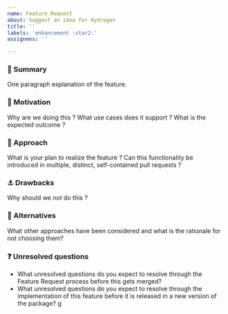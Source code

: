 ```yaml
---
name: Feature Request
about: Suggest an idea for Hydrogen
title: ''
labels: 'enhancement :star2:'
assignees: ''

---
```


<!---

For contributors -- Please fill out Part 1 of the following template. This will help us collaborate with you and give us an opportunity to provide valuable feedback that could inform your development process. Sections in Part 2 are not mandatory to get the conversation started, but will help us understand your vision better and allow us to give better feedback.

--->

<!-- Part 1 - Required information -->

### :memo: Summary

One paragraph explanation of the feature.

### :checkered_flag: Motivation

Why are we doing this ? What use cases does it support ? What is the expected outcome ?


<!-- Part 2 - Additional information -->

### :runner: Approach

What is your plan to realize the feature ? Can this functionality be introduced in multiple, distinct, self-contained pull requests ?

### :anchor: Drawbacks

Why should we _not_ do this ?

### :thinking: Alternatives

What other approaches have been considered and what is the rationale for not choosing them?

### :question: Unresolved questions

- What unresolved questions do you expect to resolve through the Feature Request process before this gets merged?
- What unresolved questions do you expect to resolve through the implementation of this feature before it is released in a new version of the package?
g